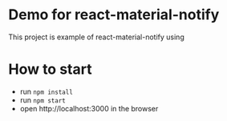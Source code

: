 # Demo for react-material-notify

This project is example of react-material-notify using

# How to start

* run `npm install`
* run `npm start`
* open http://localhost:3000 in the browser
